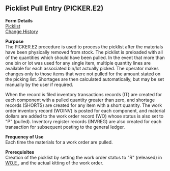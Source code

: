 ##  Picklist Pull Entry (PICKER.E2)

<PageHeader />

**Form Details**  
[ Picklist ](PICKER-E2-1/README.md)   
[ Change History ](PICKER-E2-2/README.md)   

**Purpose**  
The PICKER.E2 procedure is used to process the picklist after the materials
have been physically removed from stock. The picklist is preloaded with all of
the quantities which should have been pulled. In the event that more than one
bin or lot was used for any single item, multiple quantity lines are available
for each associated bin/lot actually picked. The operator makes changes only
to those items that were not pulled for the amount stated on the picking list.
Shortages are then calculated automatically, but may be set manually by the
user if required.  
  
When the record is filed inventory transactions records (IT) are created for
each component with a pulled quantity greater than zero, and shortage records
(SHORTS) are created for any item with a short quantity. The work order
inventory record (WOINV) is posted for each component, and material dollars
are added to the work order record (WO) whose status is also set to "P"
(pulled). Inventory register records (INVREG) are also created for each
transaction for subsequent posting to the general ledger.

**Frequency of Use**  
Each time the materials for a work order are pulled.

**Prerequisites**  
Creation of the picklist by setting the work order status to "R" (released) in [ WO.E ](../../../../../../../../../../../rover/AP-OVERVIEW/AP-ENTRY/AP-E/CHECKS-E/AP-CONTROL/GLCHART-E/GLCHART-E-1/GLCHART-R2/WO-CONTROL/WO-E) , and the actual kitting of the work order. 

<badge text= "Version 8.10.57" vertical="middle" />

<PageFooter />